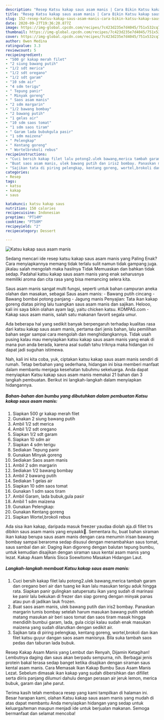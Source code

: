 ```yaml
---
description: "Resep Katsu kakap saus asam manis | Cara Bikin Katsu kakap saus asam manis Yang Enak Dan Mudah"
title: "Resep Katsu kakap saus asam manis | Cara Bikin Katsu kakap saus asam manis Yang Enak Dan Mudah"
slug: 152-resep-katsu-kakap-saus-asam-manis-cara-bikin-katsu-kakap-saus-asam-manis-yang-enak-dan-mudah
date: 2020-09-27T19:36:20.877Z
image: https://img-global.cpcdn.com/recipes/7c423d235e7d4045/751x532cq70/katsu-kakap-saus-asam-manis-foto-resep-utama.jpg
thumbnail: https://img-global.cpcdn.com/recipes/7c423d235e7d4045/751x532cq70/katsu-kakap-saus-asam-manis-foto-resep-utama.jpg
cover: https://img-global.cpcdn.com/recipes/7c423d235e7d4045/751x532cq70/katsu-kakap-saus-asam-manis-foto-resep-utama.jpg
author: Owen Medina
ratingvalue: 3.3
reviewcount: 5
recipeingredient:
- "500 gr kakap merah filet"
- "2 siung bawang putih"
- "1/2 sdt merica"
- "1/2 sdt oregano"
- "1/2 sdt garam"
- "10 sdm air"
- "4 sdm terigu"
- " Tepung panir"
- " Minyak goreng"
- " Saos asam manis"
- "2 sdm margarin"
- "1/2 bawang bombay"
- "2 bawang putih"
- "1 gelas air"
- "10 sdm saos tomat"
- "1 sdm saos tiram"
- " Garam lada bubukgula pasir"
- "1 sdm maizena"
- " Pelengkap"
- " Kentang goreng"
- " Wortelbrokoli rebus"
recipeinstructions:
- "Cuci bersih kakap filet lalu potong2.ulek bawang,merica tambah garam dan oregano beri air dan tuang ke ikan lalu masukan terigu aduk hingga rata. Siapkan panir gulingkan satupersatu ikan yang sudah di marinasi ke panir lalu bekukan di frezer dan siap goreng dengan minyak panas atau pun di jadikan lauk frozen."
- "Buat saos asam manis, ulek bawang putih dan iris2 bombay. Panaskan margarin tumis bombay setelah harum masukan bawang putih setelah matang masukan air beri saos tomat dan saos tiram masak hingga mendidih bumbui garam, lada, gula cicipi kalau sudah enak masukan maizena yang sudah dilarutkan dengan sedikit air."
- "Sajikan tata di piring pelengkap, kentang goreng, wortel,brokoli dan ikan filet katsu guyur dangan saos asam manisnya. Bila suka tambah saos pedas dan taburan lada bubuk."
categories:
- Resep
tags:
- katsu
- kakap
- saus

katakunci: katsu kakap saus 
nutrition: 150 calories
recipecuisine: Indonesian
preptime: "PT14M"
cooktime: "PT58M"
recipeyield: "2"
recipecategory: Dessert

---
```



![Katsu kakap saus asam manis](https://img-global.cpcdn.com/recipes/7c423d235e7d4045/751x532cq70/katsu-kakap-saus-asam-manis-foto-resep-utama.jpg)

Sedang mencari ide resep katsu kakap saus asam manis yang Paling Enak? Cara menyiapkannya memang tidak terlalu sulit namun tidak gampang juga. jikalau salah mengolah maka hasilnya Tidak Memuaskan dan bahkan tidak sedap. Padahal katsu kakap saus asam manis yang enak seharusnya memiliki aroma dan cita rasa yang bisa memancing selera kita.

Saus asam manis sangat multi fungsi, seperti untuk bahan campuran aneka olahan dan masakan, sebagai Saus asam manis: - Bawang putih cincang - Bawang bombai potong panjang - Jagung manis Penyajian: Tata ikan kakap goreng diatas piring lalu tuangkan saus asam manis dan sajikan. Helooo, kali ini saya bikin olahan ayam lagi, yaitu chicken katsu. KOMPAS.com - Kakap saus asam manis, salah satu makanan favorit segala umur.

Ada beberapa hal yang sedikit banyak berpengaruh terhadap kualitas rasa dari katsu kakap saus asam manis, pertama dari jenis bahan, lalu pemilihan bahan segar sampai cara mengolah dan menghidangkannya. Tidak usah pusing kalau mau menyiapkan katsu kakap saus asam manis yang enak di mana pun anda berada, karena asal sudah tahu triknya maka hidangan ini dapat jadi suguhan istimewa.


Nah, kali ini kita coba, yuk, ciptakan katsu kakap saus asam manis sendiri di rumah. Tetap berbahan yang sederhana, hidangan ini bisa memberi manfaat dalam membantu menjaga kesehatan tubuhmu sekeluarga. Anda dapat menyiapkan Katsu kakap saus asam manis memakai 21 bahan dan 3 langkah pembuatan. Berikut ini langkah-langkah dalam menyiapkan hidangannya.

<!--inarticleads1-->

##### Bahan-bahan dan bumbu yang dibutuhkan dalam pembuatan Katsu kakap saus asam manis:

1. Siapkan 500 gr kakap merah filet
1. Gunakan 2 siung bawang putih
1. Ambil 1/2 sdt merica
1. Ambil 1/2 sdt oregano
1. Siapkan 1/2 sdt garam
1. Siapkan 10 sdm air
1. Siapkan 4 sdm terigu
1. Sediakan  Tepung panir
1. Gunakan  Minyak goreng
1. Sediakan  Saos asam manis
1. Ambil 2 sdm margarin
1. Sediakan 1/2 bawang bombay
1. Ambil 2 bawang putih
1. Sediakan 1 gelas air
1. Siapkan 10 sdm saos tomat
1. Gunakan 1 sdm saos tiram
1. Ambil  Garam, lada bubuk,gula pasir
1. Ambil 1 sdm maizena
1. Gunakan  Pelengkap:
1. Gunakan  Kentang goreng
1. Siapkan  Wortel,brokoli rebus


Ada sisa ikan kakap, daripada masuk freezer yaudaa diolah aja.di fillet trs dibikin saus asam manis yang enyaakk🤩. Sementara itu, buat bahan siraman ikan kakap berupa saus asam manis dengan cara menumin irisan bawang bombay sampai beraroma sedap disusul dengan menambahkan saus tomat, saus sambal dan air. Daging ikan digoreng dengan balutan tepung bumbu, untuk kemudian disajikan dengan siraman saus kental asam manis yang lezat. Kakap Asam Manis Sisca Soewitomo Masakan Hidangan Laut. 

<!--inarticleads2-->

##### Langkah-langkah membuat Katsu kakap saus asam manis:

1. Cuci bersih kakap filet lalu potong2.ulek bawang,merica tambah garam dan oregano beri air dan tuang ke ikan lalu masukan terigu aduk hingga rata. Siapkan panir gulingkan satupersatu ikan yang sudah di marinasi ke panir lalu bekukan di frezer dan siap goreng dengan minyak panas atau pun di jadikan lauk frozen.
1. Buat saos asam manis, ulek bawang putih dan iris2 bombay. Panaskan margarin tumis bombay setelah harum masukan bawang putih setelah matang masukan air beri saos tomat dan saos tiram masak hingga mendidih bumbui garam, lada, gula cicipi kalau sudah enak masukan maizena yang sudah dilarutkan dengan sedikit air.
1. Sajikan tata di piring pelengkap, kentang goreng, wortel,brokoli dan ikan filet katsu guyur dangan saos asam manisnya. Bila suka tambah saos pedas dan taburan lada bubuk.


Resep Kakap Asam Manis yang Lembut dan Renyah, Dijamin Ketagihan! Lembutnya daging dan saus akan berpadu sempurna, nih. Berbagai jenis protein bakal terasa sedap banget ketika disajikan dengan siraman saus kental asam manis. Cara Memasak Ikan Kakap Bumbu Saus Asam Manis Lezat. Sebelum dimasak ikan kakap yang sudah dibersihkan dan difillet serta diiris panjang dilumuri dahulu dengan perasan air jeruk lemon, merica bubuk, garam dan jahe parut. 

Terima kasih telah membaca resep yang kami tampilkan di halaman ini. Besar harapan kami, olahan Katsu kakap saus asam manis yang mudah di atas dapat membantu Anda menyiapkan hidangan yang sedap untuk keluarga/teman maupun menjadi ide untuk berjualan makanan. Semoga bermanfaat dan selamat mencoba!
